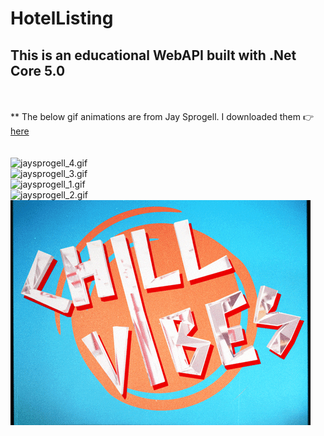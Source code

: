 # HotelListing
## This is an educational WebAPI built with .Net Core 5.0
<br><br>** The below gif animations are from Jay Sprogell. I downloaded them 👉 [here](https://giphy.com/jaysprogell)
<br><br><br>
![jaysprogell_4.gif](jaysprogell_4.gif "Jay Sprogell") <br> ![jaysprogell_3.gif](jaysprogell_3.gif "Jay Sprogell") <br> ![jaysprogell_1.gif](jaysprogell_1.gif "Jay Sprogell") <br> ![jaysprogell_2.gif](jaysprogell_2.gif "Jay Sprogell") <br> ![jaysprogell_5.gif](jaysprogell_5.gif "Jay Sprogell") <br> 
